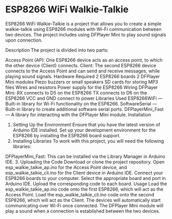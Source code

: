 # ESP8266 WiFi Walkie-Talkie
ESP8266 WiFi Walkie-Talkie is a project that allows you to create a simple walkie-talkie using ESP8266 modules with Wi-Fi communication between two devices. The project includes using DFPlayer Mini to play sound signals upon connection.

Description
The project is divided into two parts:

Access Point (AP): One ESP8266 device acts as an access point, to which the other device (Client) connects.
Client: The second ESP8266 device connects to the Access Point and can send and receive messages, while playing sound signals.
Hardware Required
2 ESP8266 boards
2 DFPlayer Mini modules
Piezo buzzers or small speakers
SD cards for storing MP3 files
Wires and resistors
Power supply for the ESP8266
Wiring
DFPlayer Mini:
RX connects to D5 on the ESP8266
TX connects to D6 on the ESP8266
VCC and GND connect to power
Libraries Used
ESP8266WiFi — Built-in library for Wi-Fi functionality on the ESP8266.
SoftwareSerial — Built-in library to create additional software serial ports.
DFPlayerMini_Fast — A library for interacting with the DFPlayer Mini module.
Installation
1. Setting Up the Environment
Ensure that you have the latest version of Arduino IDE installed.
Set up your development environment for the ESP8266 by installing the ESP8266 board support.
2. Installing Libraries
To work with this project, you will need the following libraries:

DFPlayerMini_Fast: This can be installed via the Library Manager in Arduino IDE.
3. Uploading the Code
Download or clone the project repository.
Open esp_walkie_talkie_ap.ino for the Access Point device, and esp_walkie_talkie_cli.ino for the Client device in Arduino IDE.
Connect your ESP8266 boards to your computer.
Select the appropriate board and port in Arduino IDE.
Upload the corresponding code to each board.
Usage
Load the esp_walkie_talkie_ap.ino code onto the first ESP8266, which will act as the Access Point.
Load the esp_walkie_talkie_cli.ino code onto the second ESP8266, which will act as the Client.
The devices will automatically start communicating over Wi-Fi once connected.
The DFPlayer Mini module will play a sound when a connection is established between the two devices.
